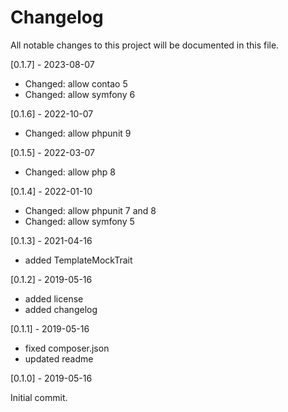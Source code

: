 # Changelog
All notable changes to this project will be documented in this file.

[0.1.7] - 2023-08-07
- Changed: allow contao 5
- Changed: allow symfony 6

[0.1.6] - 2022-10-07
- Changed: allow phpunit 9

[0.1.5] - 2022-03-07
- Changed: allow php 8

[0.1.4] - 2022-01-10
- Changed: allow phpunit 7 and 8
- Changed: allow symfony 5

[0.1.3] - 2021-04-16
- added TemplateMockTrait

[0.1.2] - 2019-05-16
- added license
- added changelog

[0.1.1] - 2019-05-16
- fixed composer.json
- updated readme

[0.1.0] - 2019-05-16

Initial commit.